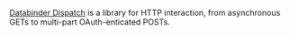 [Databinder Dispatch][1] is a library for HTTP interaction, from asynchronous GETs to multi-part OAuth-enticated POSTs.

[1]: http://dispatch.databinder.net/